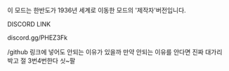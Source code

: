 이 모드는 한반도가 1936년 세계로 이동한 모드의 '제작자'버전입니다.

DISCORD LINK

discord.gg/PHEZ3Fk

/github 링크에 넣어도 안되는 이유가 있을까 만약 안되는 이유를 안다면 진짜 대가리 박고 절 3번4번한다 싯~팔
